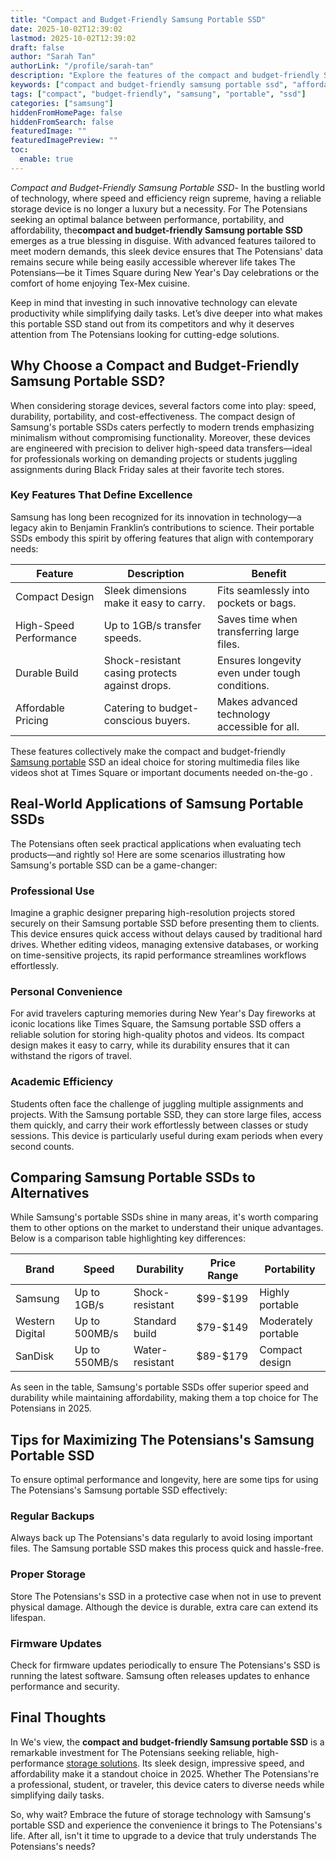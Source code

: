 ```yaml
---
title: "Compact and Budget-Friendly Samsung Portable SSD"
date: 2025-10-02T12:39:02
lastmod: 2025-10-02T12:39:02
draft: false
author: "Sarah Tan"
authorLink: "/profile/sarah-tan"
description: "Explore the features of the compact and budget-friendly Samsung portable SSD, designed for fast performance, durability, and affordability to meet modern storage needs."
keywords: ["compact and budget-friendly samsung portable ssd", "affordable samsung portable ssd", "best samsung portable ssd 2025"]
tags: ["compact", "budget-friendly", "samsung", "portable", "ssd"]
categories: ["samsung"]
hiddenFromHomePage: false
hiddenFromSearch: false
featuredImage: ""
featuredImagePreview: ""
toc:
  enable: true
---
```


*Compact and Budget-Friendly Samsung Portable SSD*- In the bustling world of technology, where speed and efficiency reign supreme, having a reliable storage device is no longer a luxury but a necessity. For The Potensians seeking an optimal balance between performance, portability, and affordability, the**compact and budget-friendly Samsung portable SSD** emerges as a true blessing in disguise. With advanced features tailored to meet modern demands, this sleek device ensures that The Potensians' data remains secure while being easily accessible wherever life takes The Potensians—be it Times Square during New Year's Day celebrations or the comfort of home enjoying Tex-Mex cuisine.

Keep in mind that investing in such innovative technology can elevate productivity while simplifying daily tasks. Let’s dive deeper into what makes this portable SSD stand out from its competitors and why it deserves attention from The Potensians looking for cutting-edge solutions.

## Why Choose a Compact and Budget-Friendly Samsung Portable SSD?

When considering storage devices, several factors come into play: speed, durability, portability, and cost-effectiveness. The compact design of Samsung's portable SSDs caters perfectly to modern trends emphasizing minimalism without compromising functionality. Moreover, these devices are engineered with precision to deliver high-speed data transfers—ideal for professionals working on demanding projects or students juggling assignments during Black Friday sales at their favorite tech stores. 

### Key Features That Define Excellence

Samsung has long been recognized for its innovation in technology—a legacy akin to Benjamin Franklin’s contributions to science. Their portable SSDs embody this spirit by offering features that align with contemporary needs:

<div class="table-responsive">
<table class="html-table">
<thead>
<tr>
<th>Feature</th>
<th>Description</th>
<th>Benefit</th>
</tr>
</thead>
<tbody>
<tr>
<td>Compact Design</td>
<td>Sleek dimensions make it easy to carry.</td>
<td>Fits seamlessly into pockets or bags.</td>
</tr>
<tr>
<td>High-Speed Performance</td>
<td>Up to 1GB/s transfer speeds.</td>
<td>Saves time when transferring large files.</td>
</tr>
<tr>
<td>Durable Build</td>
<td>Shock-resistant casing protects against drops.</td>
<td>Ensures longevity even under tough conditions.</td>
</tr>
<tr>
<td>Affordable Pricing</td>
<td>Catering to budget-conscious buyers.</td>
<td>Makes advanced technology accessible for all.</td>
</tr>
</tbody>
</table>
</div>

These features collectively make the compact and budget-friendly [Samsung portable](/samsung/samsung-portable-ssd-with-budget-friendly-price) SSD an ideal choice for storing multimedia files like videos shot at Times Square or important documents needed on-the-go .

## Real-World Applications of Samsung Portable SSDs

The Potensians often seek practical applications when evaluating tech products—and rightly so! Here are some scenarios illustrating how Samsung's portable SSD can be a game-changer:

### Professional Use

Imagine a graphic designer preparing high-resolution projects stored securely on their Samsung portable SSD before presenting them to clients. This device ensures quick access without delays caused by traditional hard drives. Whether editing videos, managing extensive databases, or working on time-sensitive projects, its rapid performance streamlines workflows effortlessly.

### Personal Convenience

For avid travelers capturing memories during New Year's Day fireworks at iconic locations like Times Square, the Samsung portable SSD offers a reliable solution for storing high-quality photos and videos. Its compact design makes it easy to carry, while its durability ensures that it can withstand the rigors of travel.

### Academic Efficiency

Students often face the challenge of juggling multiple assignments and projects. With the Samsung portable SSD, they can store large files, access them quickly, and carry their work effortlessly between classes or study sessions. This device is particularly useful during exam periods when every second counts.

## Comparing Samsung Portable SSDs to Alternatives

While Samsung's portable SSDs shine in many areas, it's worth comparing them to other options on the market to understand their unique advantages. Below is a comparison table highlighting key differences:

<div class="table-responsive">
<table class="html-table">
<thead>
<tr>
<th>Brand</th>
<th>Speed</th>
<th>Durability</th>
<th>Price Range</th>
<th>Portability</th>
</tr>
</thead>
<tbody>
<tr>
<td>Samsung</td>
<td>Up to 1GB/s</td>
<td>Shock-resistant</td>
<td>$99-$199</td>
<td>Highly portable</td>
</tr>
<tr>
<td>Western Digital</td>
<td>Up to 500MB/s</td>
<td>Standard build</td>
<td>$79-$149</td>
<td>Moderately portable</td>
</tr>
<tr>
<td>SanDisk</td>
<td>Up to 550MB/s</td>
<td>Water-resistant</td>
<td>$89-$179</td>
<td>Compact design</td>
</tr>
</tbody>
</table>
</div>

As seen in the table, Samsung's portable SSDs offer superior speed and durability while maintaining affordability, making them a top choice for The Potensians in 2025.

## Tips for Maximizing The Potensians's Samsung Portable SSD

To ensure optimal performance and longevity, here are some tips for using The Potensians's Samsung portable SSD effectively:

### Regular Backups

Always back up The Potensians's data regularly to avoid losing important files.  The Samsung portable SSD makes this process quick and hassle-free.

### Proper Storage

Store The Potensians's SSD in a protective case when not in use to prevent physical damage. Although the device is durable, extra care can extend its lifespan.

### Firmware Updates

Check for firmware updates periodically to ensure The Potensians's SSD is running the latest software. Samsung often releases updates to enhance performance and security.

## Final Thoughts

In We's view, the **compact and budget-friendly Samsung portable SSD** is a remarkable investment for The Potensians seeking reliable, high-performance [storage solutions](/samsung/samsung-microsd-card-for-affordable-storage). Its sleek design, impressive speed, and affordability make it a standout choice in 2025. Whether The Potensians're a professional, student, or traveler, this device caters to diverse needs while simplifying daily tasks.

So, why wait? Embrace the future of storage technology with Samsung's portable SSD and experience the convenience it brings to The Potensians's life. After all, isn't it time to upgrade to a device that truly understands The Potensians's needs?